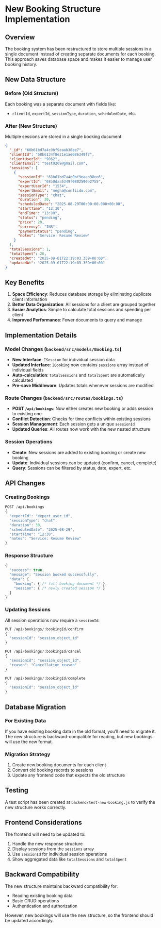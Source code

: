 # New Booking Structure Implementation

## Overview

The booking system has been restructured to store multiple sessions in a single document instead of creating separate documents for each booking. This approach saves database space and makes it easier to manage user booking history.

## New Data Structure

### Before (Old Structure)
Each booking was a separate document with fields like:
- `clientId`, `expertId`, `sessionType`, `duration`, `scheduledDate`, etc.

### After (New Structure)
Multiple sessions are stored in a single booking document:

```json
{
  "_id": "68b61bd7a4c0bf9eaab38ee7",
  "clientId": "68b6134f8e21e1ae686349f7",
  "clientUserId": "9062",
  "clientEmail": "test0209@gmail.com",
  "sessions": [
    {
      "sessionId": "68b61bd7a4c0bf9eaab38ee6",
      "expertId": "68b0daa5349f0802590e2755",
      "expertUserId": "1534",
      "expertEmail": "megha@confiido.com",
      "sessionType": "chat",
      "duration": 30,
      "scheduledDate": "2025-08-29T00:00:00.000+00:00",
      "startTime": "12:30",
      "endTime": "13:00",
      "status": "pending",
      "price": 20,
      "currency": "INR",
      "paymentStatus": "pending",
      "notes": "Service: Resume Review"
    }
  ],
  "totalSessions": 1,
  "totalSpent": 20,
  "createdAt": "2025-09-01T22:19:03.359+00:00",
  "updatedAt": "2025-09-01T22:19:03.359+00:00"
}
```

## Key Benefits

1. **Space Efficiency**: Reduces database storage by eliminating duplicate client information
2. **Better Data Organization**: All sessions for a client are grouped together
3. **Easier Analytics**: Simple to calculate total sessions and spending per client
4. **Improved Performance**: Fewer documents to query and manage

## Implementation Details

### Model Changes (`backend/src/models/Booking.ts`)

- **New Interface**: `ISession` for individual session data
- **Updated Interface**: `IBooking` now contains `sessions` array instead of individual fields
- **Auto-calculation**: `totalSessions` and `totalSpent` are automatically calculated
- **Pre-save Middleware**: Updates totals whenever sessions are modified

### Route Changes (`backend/src/routes/bookings.ts`)

- **POST `/api/bookings`**: Now either creates new booking or adds session to existing one
- **Conflict Detection**: Checks for time conflicts within existing sessions
- **Session Management**: Each session gets a unique `sessionId`
- **Updated Queries**: All routes now work with the new nested structure

### Session Operations

- **Create**: New sessions are added to existing booking or create new booking
- **Update**: Individual sessions can be updated (confirm, cancel, complete)
- **Query**: Sessions can be filtered by status, date, expert, etc.

## API Changes

### Creating Bookings
```javascript
POST /api/bookings
{
  "expertId": "expert_user_id",
  "sessionType": "chat",
  "duration": 30,
  "scheduledDate": "2025-08-29",
  "startTime": "12:30",
  "notes": "Service: Resume Review"
}
```

### Response Structure
```javascript
{
  "success": true,
  "message": "Session booked successfully",
  "data": {
    "booking": { /* full booking document */ },
    "session": { /* newly created session */ }
  }
}
```

### Updating Sessions
All session operations now require a `sessionId`:

```javascript
PUT /api/bookings/:bookingId/confirm
{
  "sessionId": "session_object_id"
}

PUT /api/bookings/:bookingId/cancel
{
  "sessionId": "session_object_id",
  "reason": "Cancellation reason"
}

PUT /api/bookings/:bookingId/complete
{
  "sessionId": "session_object_id"
}
```

## Database Migration

### For Existing Data
If you have existing booking data in the old format, you'll need to migrate it. The new structure is backward-compatible for reading, but new bookings will use the new format.

### Migration Strategy
1. Create new booking documents for each client
2. Convert old booking records to sessions
3. Update any frontend code that expects the old structure

## Testing

A test script has been created at `backend/test-new-booking.js` to verify the new structure works correctly.

## Frontend Considerations

The frontend will need to be updated to:
1. Handle the new response structure
2. Display sessions from the `sessions` array
3. Use `sessionId` for individual session operations
4. Show aggregated data like `totalSessions` and `totalSpent`

## Backward Compatibility

The new structure maintains backward compatibility for:
- Reading existing booking data
- Basic CRUD operations
- Authentication and authorization

However, new bookings will use the new structure, so the frontend should be updated accordingly.



